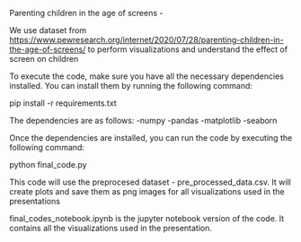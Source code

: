 Parenting children in the age of screens - 

We use dataset from https://www.pewresearch.org/internet/2020/07/28/parenting-children-in-the-age-of-screens/
to perform visualizations and understand the effect of screen on children


To execute the code, make sure you have all the necessary dependencies installed. You can install them by running the following command:

pip install -r requirements.txt

The dependencies are as follows:
   -numpy
   -pandas
   -matplotlib
   -seaborn


Once the dependencies are installed, you can run the code by executing the following command:

python final_code.py

This code will use the preprocesed dataset - pre_processed_data.csv. It will create plots and save them as png images for all visualizations used in the presentations

final_codes_notebook.ipynb is the jupyter notebook version of the code. It contains all the visualizations used in the presentation.

